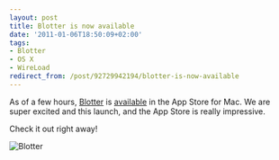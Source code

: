 ```yaml
---
layout: post
title: Blotter is now available
date: '2011-01-06T18:50:09+02:00'
tags:
- Blotter
- OS X
- WireLoad
redirect_from: /post/92729942194/blotter-is-now-available
---
```


As of a few hours, [Blotter](http://www.blotterapp.com/) is [available](http://itunes.apple.com/us/app/blotter/id406580224?mt=12) in the App Store for Mac. We are super excited and this launch, and the App Store is really impressive.

Check it out right away!

![](http://viktorpetersson.com/wp-content/uploads/2011/01/Blotter-600x475.png "Blotter")
